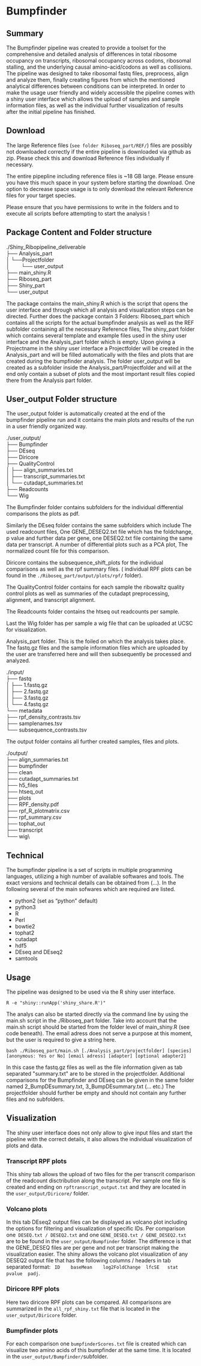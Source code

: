 # Bumpfinder


## Summary
The Bumpfinder pipeline was created to provide a toolset for the comprehensive and detailed analysis of differences in total ribosome occupancy on transcripts, ribosomal occupancy across codons, ribosomal stalling, and the underlying causal amino-acid/codons as well as collisions. The pipeline was designed to take ribosomal fastq files, preprocess, align and analyze them, finally creating figures from which the mentioned analytical differences between conditions can be interpreted.  In order to make the usage user friendly and widely accessible the pipeline comes with a shiny user interface which allows the upload of samples and sample information files, as well as the individual further visualization of results after the initial pipeline has finished. 


## Download 

The large Reference files (`see folder Riboseq_part/REF/`) files are possibly not downloaded correctly if the entire pipeline is downloaded via github as zip. Please check this and download Reference files individually if necessary. 

The entire pipepline including reference files is ~18 GB large. Please ensure you have this much space in your system before starting the download.
One option to decrease space usage is to only download the relevant Reference files for your target species.

Please ensure that you have permissions to write in the folders and to execute all scripts before attempting to start the analysis ! 

## Package Content and Folder structure

./Shiny_Ribopipeline_deliverable\
├── Analysis_part\
│   └──Projectfolder\
│    &nbsp;&nbsp;&nbsp;&nbsp;&nbsp;&nbsp;   └── user_output\
├── main_shiny.R\
├── Riboseq_part\
├── Shiny_part\
└── user_output

The package contains the main_shiny.R which is the script that opens the user interface and through which all analysis and visualization steps can be directed. Further does the package contain 3 Folders: Riboseq_part which contains all the scripts for the actual bumpfinder analysis as well as the REF subfolder containing all the necessary Reference files, The shiny_part folder which contains several template and example files used in the shiny user interface and the Analysis_part folder which is empty. Upon giving a Projectname in the shiny user interface a Projectfolder will be created in the Analysis_part and will be filled automatically with the files and plots that are created during the bumpfinder analysis. The folder user_output will be created as a subfolder inside the Analysis_part/Projectfolder and will at the end only contain a subset of plots and the most important result files copied there from the Analysis part folder.

## User_output Folder structure

The user_output folder is automatically created at the end of the bumpfinder pipeline run and it contains the main plots and results of the run in a user friendly organized way.

./user_output/\
├── Bumpfinder\
├── DEseq\
├── Diricore\
├── QualityControl\
│   ├── align_summaries.txt\
│   ├── transcript_summaries.txt\
│   └── cutadapt_summaries.txt\
├── Readcounts\
└── Wig

The Bumpfinder folder contains subfolders for the individual differential comparisons the plots as pdf. 

Similarly the DEseq folder contains the same subfolders which include The used readcount files, One GENE_DESEQ2.txt file which has the foldchange, p value and further data per gene, one DESEQ2.txt file containing the same data per transcript. A number of differential plots such as a PCA plot, The normalized count file for this comparison. 

Diricore contains the subsequence_shift_plots for the individual comparisons as well as the rpf summary files. ( individual RPF plots can be found in the `./Riboseq_part/output/plots/rpf/`  folder).

The QualityControl folder contains for each sample the ribowaltz quality control plots as well as summaries of the cutadapt preprocessing, alignment, and transcript alignment. 

The Readcounts folder contains the htseq out readcounts per sample. 

Last the Wig folder has per sample a wig file that can be uploaded at UCSC for visualization.

Analysis_part folder. This is the foiled on which the analysis takes place. The fastq.gz files and the sample information files which are uploaded by the user are transferred here and will then subsequently be processed and analyzed. 

./input/\
├── fastq\
│   ├── 1.fastq.gz\
│   ├── 2.fastq.gz\
│   ├── 3.fastq.gz\
│   └── 4.fastq.gz\
└── metadata\
    ├── rpf_density_contrasts.tsv\
    ├── samplenames.tsv\
    └── subsequence_contrasts.tsv

The output folder contains all further created samples, files and plots.

./output/\
├── align_summaries.txt\
├── bumpfinder\
├── clean\
├── cutadapt_summaries.txt\
├── h5_files\
├── htseq_out\
├── plots\
├── RPF_density.pdf\
├── rpf_R_plotmatrix.csv\
├── rpf_summary.csv\
├── tophat_out\
├── transcript\
└── wig\

## Technical
The bumpfinder pipeline is a set of scripts in multiple programming languages, utilizing a high number of available softwares and tools. The exact versions and technical details can be obtained from (…). In the following several of the main sofwares which are required are listed.
* python2  (set as “python” default)
* python3 
* R
* Perl
* bowtie2
* tophat2
* cutadapt
* hdf5
* DEseq and DEseq2
* samtools

## Usage
The pipeline was designed to be used via the R shiny user interface.

`R -e "shiny::runApp('shiny_share.R')"`

The analys can also be started directly via the command line by using the main.sh script in the ./Riboseq_part folder.
Take into account that the main.sh script should be started from the folder level of main_shiny.R (see code beneath). 
The email adress does not serve a purpose at this moment, but the user is required to give a string here. 

`bash ./Riboseq_part/main.sh [./Analysis_part/projectfolder] [species] [anonymous: Yes or No] [email adress] [adapter] [optional adapter2]`

In this case the fastq.gz files as well as the file information given as tab separated "summary.txt" are to be stored in the projectfolder. Additional comparisons for the Bumpfinder and DEseq can be given in the same folder named 2_BumpDEsummary.txt, 3_BumpDEsummary.txt (... etc.) The projectfolder should further be empty and should not contain any further files and no subfolders.

## Visualization

The shiny user interface does not only allow to give input files and start the pipeline with the correct details, it also allows the individual visualization of plots and data.

### Transcript RPF plots

This shiny tab allows the upload of two files for the per transcrit comparison of the readcount disctribution along the transcript. Per sample one file is created and ending on  `rpftranscript_output.txt` and they are located in the `user_output/Diricore/` folder. 

### Volcano plots

In this tab DEseq2 output files can be displayed as volcano plot including the options for filtering and visualization of specific IDs. Per comparison one` DESEQ.txt / DESEQ2.txt` and one `GENE_DESEQ.txt / GENE_DESEQ2.txt` are to be found in the `user_output/Bumpfinder` folder. The difference is that the GENE_DESEQ files are per gene and not per transcript making the visualization easier. The shiny allows the volcano plot visualization of any DESEQ2 output file that has the following columns / headers in tab separated format: ` ID	baseMean	log2FoldChange	lfcSE	stat	pvalue	padj`.

### Diricore RPF plots

Here two diricore RPF plots can be compared. All comparisons are summarized in the `all_rpf_shiny.txt` file that is located in the `user_output/Diricore` folder. 

### Bumpfinder plots

For each comparison one `bumpfinderScores.txt` file is created which can visualize two amino acids of this bumpfinder at the same time. It is located in the `user_output/Bumpfinder/`subfolder. 







